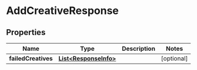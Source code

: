 

# AddCreativeResponse


## Properties

Name | Type | Description | Notes
------------ | ------------- | ------------- | -------------
**failedCreatives** | [**List&lt;ResponseInfo&gt;**](ResponseInfo.md) |  |  [optional]



